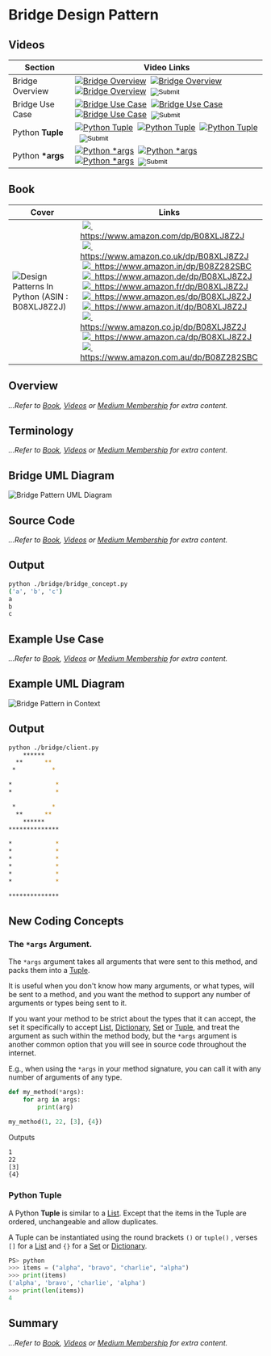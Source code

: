 # Bridge Design Pattern

## Videos

| Section         | Video Links                                                                                                                                                                                                                                                                                                                                                                                                                                                                                                                                                                                   |
|-----------------|-----------------------------------------------------------------------------------------------------------------------------------------------------------------------------------------------------------------------------------------------------------------------------------------------------------------------------------------------------------------------------------------------------------------------------------------------------------------------------------------------------------------------------------------------------------------------------------------------|
| Bridge Overview | <a id="udemyVideoLink" href="https://www.udemy.com/course/design-patterns-in-python/learn/lecture/25451260/?referralCode=7493DBBBF97FF2B0D24D" target="_blank" title="Bridge Overview"><img src="/img/udemy_btn_sm.gif" alt="Bridge Overview"/></a>&nbsp; <a id="ytVideoLink" href="https://youtu.be/aCpZI9nfO-E&list=PLKWUX7aMnlEJzRvCXnwFEdk_WJDNjMDOo" target="_blank" title="Bridge Overview"><img src="/img/yt_btn_sm.gif" alt="Bridge Overview"/></a>&nbsp; <a id="skillShareVideoLink" href="https://skl.sh/34SM2Xg" target="_blank" title="Bridge Overview"><img src="/img/skillshare_btn_sm.gif" alt="Bridge Overview"/></a>&nbsp; <a id="sbcodeVideoLink" href="#"><input type="image" src="/img/sbcode_btn_sm.gif" onclick="selectVideoId()"></a>|
| Bridge Use Case | <a id="udemyVideoLink" href="https://www.udemy.com/course/design-patterns-in-python/learn/lecture/25451262/?referralCode=7493DBBBF97FF2B0D24D" target="_blank" title="Bridge Use Case"><img src="/img/udemy_btn_sm.gif" alt="Bridge Use Case"/></a>&nbsp; <a id="ytVideoLink" href="https://youtu.be/E7T09yfROQ4&list=PLKWUX7aMnlEJzRvCXnwFEdk_WJDNjMDOo" target="_blank" title="Bridge Use Case"><img src="/img/yt_btn_sm.gif" alt="Bridge Use Case"/></a>&nbsp; <a id="skillShareVideoLink" href="https://skl.sh/34SM2Xg" target="_blank" title="Bridge Use Case"><img src="/img/skillshare_btn_sm.gif" alt="Bridge Use Case"/></a>&nbsp; <a id="sbcodeVideoLink" href="#"><input type="image" src="/img/sbcode_btn_sm.gif" onclick="selectVideoId()"></a>|
| Python **Tuple** | <a id="udemyVideoLink" href="https://www.udemy.com/course/design-patterns-in-python/learn/lecture/25473560/?referralCode=7493DBBBF97FF2B0D24D" target="_blank" title="Python Tuple"><img src="/img/udemy_btn_sm.gif" alt="Python Tuple"/></a>&nbsp; <a id="ytVideoLink" href="https://youtu.be/pwjsBmQOyXU&list=PLKWUX7aMnlEJzRvCXnwFEdk_WJDNjMDOo" target="_blank" title="Python Tuple"><img src="/img/yt_btn_sm.gif" alt="Python Tuple"/></a>&nbsp; <a id="skillShareVideoLink" href="https://skl.sh/34SM2Xg" target="_blank" title="Python Tuple"><img src="/img/skillshare_btn_sm.gif" alt="Python Tuple"/></a>&nbsp; <a id="sbcodeVideoLink" href="#"><input type="image" src="/img/sbcode_btn_sm.gif" onclick="selectVideoId()"></a>|
| Python **\*args** | <a id="udemyVideoLink" href="https://www.udemy.com/course/design-patterns-in-python/learn/lecture/25473568/?referralCode=7493DBBBF97FF2B0D24D" target="_blank" title="Python *args"><img src="/img/udemy_btn_sm.gif" alt="Python *args"/></a>&nbsp; <a id="ytVideoLink" href="https://youtu.be/0I-dglm0aNQ&list=PLKWUX7aMnlEJzRvCXnwFEdk_WJDNjMDOo" target="_blank" title="Python *args"><img src="/img/yt_btn_sm.gif" alt="Python *args"/></a>&nbsp; <a id="skillShareVideoLink" href="https://skl.sh/34SM2Xg" target="_blank" title="Python *args"><img src="/img/skillshare_btn_sm.gif" alt="Python *args"/></a>&nbsp; <a id="sbcodeVideoLink" href="#"><input type="image" src="/img/sbcode_btn_sm.gif" onclick="selectVideoId()"></a>|

## Book 

Cover | Links
-|-
![Design Patterns In Python (ASIN : B08XLJ8Z2J)](/img/design_patterns_in_python_book_125x178.jpg) | &nbsp;<a href="https://www.amazon.com/dp/B08XLJ8Z2J"><img src="/img/flag_us.gif">&nbsp; https://www.amazon.com/dp/B08XLJ8Z2J</a><br/>&nbsp;<a href="https://www.amazon.co.uk/dp/B08XLJ8Z2J"><img src="/img/flag_uk.gif">&nbsp; https://www.amazon.co.uk/dp/B08XLJ8Z2J</a><br/>&nbsp;<a href="https://www.amazon.in/dp/B08Z282SBC"><img src="/img/flag_in.gif">&nbsp; https://www.amazon.in/dp/B08Z282SBC</a><br/>&nbsp;<a href="https://www.amazon.de/dp/B08XLJ8Z2J"><img src="/img/flag_de.gif">&nbsp; https://www.amazon.de/dp/B08XLJ8Z2J</a><br/>&nbsp;<a href="https://www.amazon.fr/dp/B08XLJ8Z2J"><img src="/img/flag_fr.gif">&nbsp; https://www.amazon.fr/dp/B08XLJ8Z2J</a><br/>&nbsp;<a href="https://www.amazon.es/dp/B08XLJ8Z2J"><img src="/img/flag_es.gif">&nbsp; https://www.amazon.es/dp/B08XLJ8Z2J</a><br/>&nbsp;<a href="https://www.amazon.it/dp/B08XLJ8Z2J"><img src="/img/flag_it.gif">&nbsp; https://www.amazon.it/dp/B08XLJ8Z2J</a><br/>&nbsp;<a href="https://www.amazon.co.jp/dp/B08XLJ8Z2J"><img src="/img/flag_jp.gif">&nbsp; https://www.amazon.co.jp/dp/B08XLJ8Z2J</a><br/>&nbsp;<a href="https://www.amazon.ca/dp/B08XLJ8Z2J"><img src="/img/flag_ca.gif">&nbsp; https://www.amazon.ca/dp/B08XLJ8Z2J</a><br/>&nbsp;<a href="https://www.amazon.com.au/dp/B08Z282SBC"><img src="/img/flag_au.gif">&nbsp; https://www.amazon.com.au/dp/B08Z282SBC</a>

## Overview

_...Refer to [Book](https://www.amazon.com/dp/B08Z282SBC), [Videos](#videos) or [Medium Membership](https://sean-bradley.medium.com/membership) for extra content._

## Terminology

_...Refer to [Book](https://www.amazon.com/dp/B08Z282SBC), [Videos](#videos) or [Medium Membership](https://sean-bradley.medium.com/membership) for extra content._

## Bridge UML Diagram

![Bridge Pattern UML Diagram](/img/bridge_concept.svg)

## Source Code

_...Refer to [Book](https://www.amazon.com/dp/B08Z282SBC), [Videos](#videos) or [Medium Membership](https://sean-bradley.medium.com/membership) for extra content._

## Output

``` bash
python ./bridge/bridge_concept.py
('a', 'b', 'c')
a
b
c
```

## Example Use Case

_...Refer to [Book](https://www.amazon.com/dp/B08Z282SBC), [Videos](#videos) or [Medium Membership](https://sean-bradley.medium.com/membership) for extra content._

## Example UML Diagram

![Bridge Pattern in Context](/img/bridge_example.svg)

## Output

``` bash
python ./bridge/client.py
    ******
  **      **
 *          *

*            *
*            *

 *          *
  **      **
    ******
**************

*            *
*            *
*            *
*            *
*            *
*            *

**************
```

## New Coding Concepts

### The `*args` Argument. 

The `*args` argument takes all arguments that were sent to this method, and packs them into a [Tuple](#python-tuple).

It is useful when you don't know how many arguments, or what types, will be sent to a method, and you want the method to support any number of arguments or types being sent to it. 

If you want your method to be strict about the types that it can accept, the set it specifically to accept [List](/builder#python-list), [Dictionary](/singleton#python-dictionary), [Set](/observer#python-set) or [Tuple](#python-tuple), and treat the argument as such within the method body, but the `*args` argument is another common option that you will see in source code throughout the internet.

E.g., when using the `*args` in your method signature, you can call it with any number of arguments of any type.

``` python
def my_method(*args):
    for arg in args:
        print(arg)

my_method(1, 22, [3], {4})
```

Outputs

``` bash
1
22
[3]
{4}
```

### Python Tuple

A Python **Tuple** is similar to a [List](/builder#python-list). Except that the items in the Tuple are ordered, unchangeable and allow duplicates.

A Tuple can be instantiated using the round brackets `()` or `tuple()` , verses `[]` for a [List](/builder#python-list) and `{}` for a [Set](/observer#python-set) or [Dictionary](/singleton#python-dictionary).

``` python
PS> python
>>> items = ("alpha", "bravo", "charlie", "alpha")
>>> print(items)
('alpha', 'bravo', 'charlie', 'alpha')
>>> print(len(items))
4
```

## Summary

_...Refer to [Book](https://www.amazon.com/dp/B08Z282SBC), [Videos](#videos) or [Medium Membership](https://sean-bradley.medium.com/membership) for extra content._